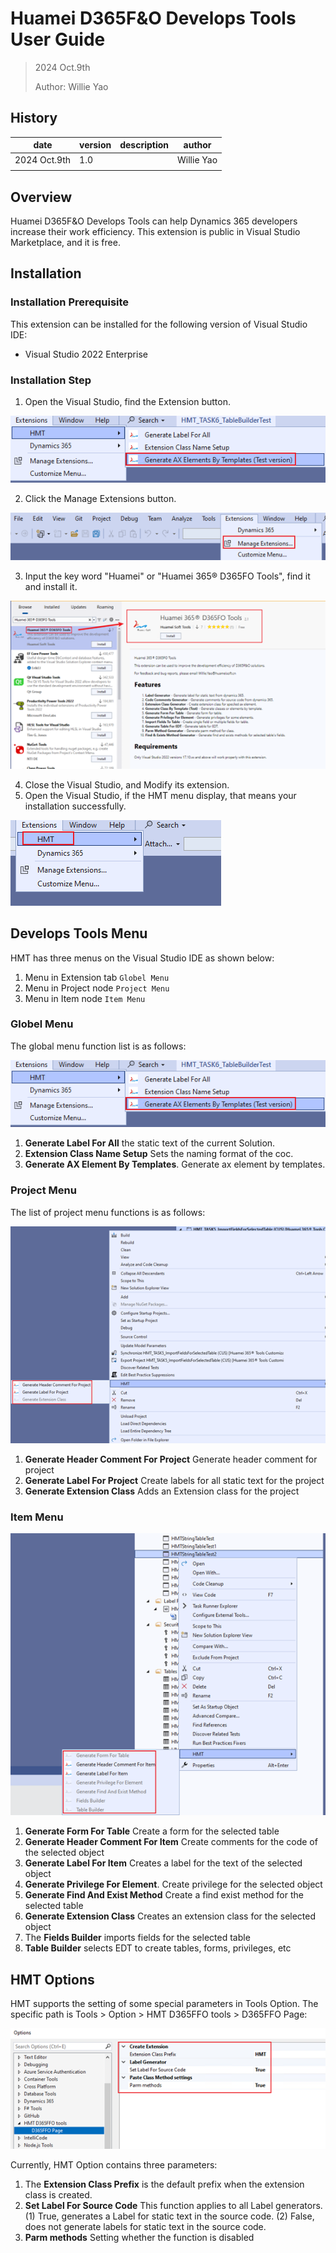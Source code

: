# Huamei D365F&O Develops Tools User Guide

>  2024 Oct.9th
>
> Author: Willie Yao

## History

| date         | version | description | author     |
| ------------ | ------- | ----------- | ---------- |
| 2024 Oct.9th | 1.0     |             | Willie Yao |
|              |         |             |            |

## Overview

Huamei D365F&O Develops Tools can help Dynamics 365 developers increase their work efficiency. This extension is public in Visual Studio Marketplace, and it is free.

## Installation

### Installation Prerequisite

This extension can be installed for the following version of Visual Studio IDE:

- Visual Studio 2022 Enterprise

### Installation Step

1. Open the Visual Studio, find the Extension button.

![install1](https://github.com/HMWillieYao/HMTUserGuide/blob/main/2022/Images/globelmenu1.png)

2. Click the Manage Extensions button.

![install2](https://github.com/HMWillieYao/HMTUserGuide/blob/main/2022/Images/installation2.png)

3. Input the key word "Huamei" or "Huamei 365® D365FO Tools", find it and install it.

![install2](https://github.com/HMWillieYao/HMTUserGuide/blob/main/2022/Images/install3.png)

4. Close the Visual Studio, and Modify its extension.
5. Open the Visual Studio, if the HMT menu display, that means your installation successfully.

![install2](https://github.com/HMWillieYao/HMTUserGuide/blob/main/2022/Images/install4.png)

## Develops Tools Menu

HMT has three menus on the Visual Studio IDE as shown below:

1. Menu in Extension tab `Globel Menu`
2. Menu in Project node `Project Menu`
3. Menu in Item node `Item Menu`

### Globel Menu

The global menu function list is as follows:

![install2](https://github.com/HMWillieYao/HMTUserGuide/blob/main/2022/Images/globelmenu1.png)


1. **Generate Label For All** the static text of the current Solution.
2. **Extension Class Name Setup** Sets the naming format of the coc.
3. **Generate AX Element By Templates**. Generate ax element by templates.

### Project Menu

The list of project menu functions is as follows:

![install2](https://github.com/HMWillieYao/HMTUserGuide/blob/main/2022/Images/globelmenu2.png)

1. **Generate Header Comment For Project** Generate header comment for project
2. **Generate Label For Project** Create labels for all static text for the project
3. **Generate Extension Class** Adds an Extension class for the project

### Item Menu

![install2](https://github.com/HMWillieYao/HMTUserGuide/blob/main/2022/Images/globelmenu3.png)

1. **Generate Form For Table** Create a form for the selected table
2. **Generate Header Comment For Item** Create comments for the code of the selected object
3. **Generate Label For Item** Creates a label for the text of the selected object
4. **Generate Privilege For Element**. Create privilege for the selected object
5. **Generate Find And Exist Method** Create a find exist method for the selected table
6. **Generate Extension Class** Creates an extension class for the selected object
7. The **Fields Builder** imports fields for the selected table
8. **Table Builder** selects EDT to create tables, forms, privileges, etc

## HMT Options

HMT supports the setting of some special parameters in Tools Option. The specific path is Tools > Option > HMT D365FFO tools > D365FFO Page:

![install2](https://github.com/HMWillieYao/HMTUserGuide/blob/main/2022/Images/option1.png)

Currently, HMT Option contains three parameters:
1. The **Extension Class Prefix** is the default prefix when the extension class is created.
2. **Set Label For Source Code** This function applies to all Label generators.
  (1) True, generates a Label for static text in the source code.
  (2) False, does not generate labels for static text in the source code.
3. **Parm methods** Setting whether the function is disabled
